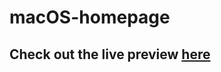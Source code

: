 # macOS-homepage

<h2>Check out the live preview <a href="https://macosuiclone.netlify.app/">here</a></h2>
